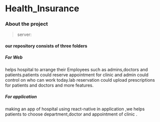 # Health_Insurance

### About the project
> server:
#### our repository consists of three folders 
##### For Web
helps hospital to arrange their Employees such as admins,doctors and patients.patients could reserve appointment for clinic and admin could control on who can work today.lab reservation could upload prescriptions for patients and doctors and more features. 

##### For application
making an app of hospital using react-native in application ,we helps patients to choose department,doctor and appointment of clinic .
